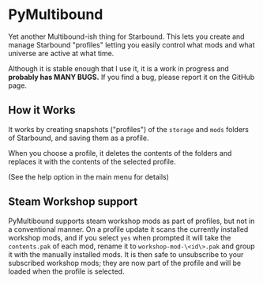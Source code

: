 # PyMultibound
 Yet another Multibound-ish thing for Starbound.
 This lets you create and manage Starbound "profiles"
 letting you easily control what mods and what universe
 are active at what time.

Although it is stable enough that I use it, it is a work in progress and **probably has  MANY BUGS.** If you find a bug, please report it on the GitHub page.

## How it Works
It works by creating snapshots ("profiles") of the `storage` and `mods` folders of Starbound, and saving them as a profile.

When you choose a profile, it deletes the contents of the folders and replaces it with the contents of the selected profile.

(See the help option in the main menu for details)

## Steam Workshop support
PyMultibound supports steam workshop mods as part of profiles, but not in a conventional manner. 
On a profile update it scans the currently installed workshop mods, and if you select `yes` when prompted it will take the `contents.pak`
of each mod, rename it to `workshop-mod-\<id\>.pak` and group it with the manually installed mods. 
It is then safe to unsubscribe to your subscribed workshop mods; they are now part of the profile and will be loaded when the profile is selected.
